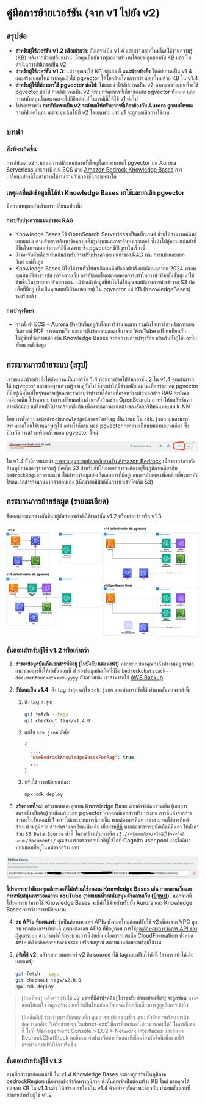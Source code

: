 # คู่มือการย้ายเวอร์ชัน (จาก v1 ไปยัง v2)

## สรุปย่อ

- **สำหรับผู้ใช้เวอร์ชัน v1.2 หรือเก่ากว่า**: อัปเกรดเป็น v1.4 และสร้างบอทใหม่โดยใช้ฐานความรู้ (KB) หลังจากช่วงเปลี่ยนผ่าน เมื่อคุณยืนยันว่าทุกอย่างทำงานได้อย่างถูกต้องกับ KB แล้ว ให้ดำเนินการอัปเกรดเป็น v2
- **สำหรับผู้ใช้เวอร์ชัน v1.3**: แม้ว่าคุณจะใช้ KB อยู่แล้ว ก็ **แนะนำอย่างยิ่ง** ให้อัปเกรดเป็น v1.4 และสร้างบอทใหม่ หากคุณยังใช้ pgvector ให้โยกย้ายโดยการสร้างบอทใหม่ด้วย KB ใน v1.4
- **สำหรับผู้ใช้ที่ต้องการใช้ pgvector ต่อไป**: ไม่แนะนำให้อัปเกรดเป็น v2 หากคุณวางแผนที่จะใช้ pgvector ต่อไป การอัปเกรดเป็น v2 จะลบทรัพยากรที่เกี่ยวข้องกับ pgvector ทั้งหมด และการสนับสนุนในอนาคตจะไม่มีอีกต่อไป ในกรณีนี้ให้ใช้ v1 ต่อไป
- โปรดทราบว่า **การอัปเกรดเป็น v2 จะส่งผลให้ทรัพยากรที่เกี่ยวข้องกับ Aurora ถูกลบทั้งหมด** การอัปเดตในอนาคตจะมุ่งเน้นไปที่ v2 โดยเฉพาะ และ v1 จะถูกยกเลิกการใช้งาน

## บทนำ

### สิ่งที่จะเกิดขึ้น

การอัปเดต v2 นำเสนอการเปลี่ยนแปลงครั้งใหญ่โดยการแทนที่ pgvector บน Aurora Serverless และการฝังบน ECS ด้วย [Amazon Bedrock Knowledge Bases](https://docs.aws.amazon.com/bedrock/latest/userguide/knowledge-base.html) การเปลี่ยนแปลงนี้ไม่สามารถใช้งานร่วมกับเวอร์ชันก่อนหน้าได้

### เหตุผลที่คลังข้อมูลนี้ได้นำ Knowledge Bases มาใช้และยกเลิก pgvector

มีหลายเหตุผลสำหรับการเปลี่ยนแปลงนี้:

#### การปรับปรุงความแม่นยำของ RAG

- Knowledge Bases ใช้ OpenSearch Serverless เป็นแบ็กเอนด์ ช่วยให้สามารถค้นหาแบบผสมผสานด้วยการค้นหาข้อความเต็มรูปแบบและการค้นหาเวกเตอร์ ซึ่งนำไปสู่ความแม่นยำที่ดีขึ้นในการตอบคำถามที่มีชื่อเฉพาะ ซึ่ง pgvector มีปัญหาในเรื่องนี้
- ยังรองรับตัวเลือกเพิ่มเติมสำหรับการปรับปรุงความแม่นยำของ RAG เช่น การแบ่งและแยกวิเคราะห์ขั้นสูง
- Knowledge Bases มีให้ใช้งานทั่วไปมาเกือบหนึ่งปีแล้วนับตั้งแต่เดือนตุลาคม 2024 พร้อมคุณสมบัติต่างๆ เช่น การคลานเว็บ การอัปเดตในอนาคตคาดว่าจะทำให้การนำฟังก์ชันขั้นสูงมาใช้ง่ายขึ้นในระยะยาว ตัวอย่างเช่น แม้ว่าคลังข้อมูลนี้ยังไม่ได้ใช้คุณสมบัติเช่นการนำเข้าจาก S3 บัคเก็ตที่มีอยู่ (ซึ่งเป็นคุณสมบัติที่ร้องขอบ่อย) ใน pgvector แต่ KB (KnowledgeBases) รองรับแล้ว

#### การบำรุงรักษา

- การตั้งค่า ECS + Aurora ปัจจุบันขึ้นอยู่กับไลบรารีจำนวนมาก รวมถึงไลบรารีสำหรับการแยกวิเคราะห์ PDF การคลานเว็บ และการดึงข้อความถอดเสียงจาก YouTube เปรียบเทียบกับโซลูชันที่จัดการแล้ว เช่น Knowledge Bases จะลดภาระการบำรุงรักษาสำหรับทั้งผู้ใช้และทีมพัฒนาคลังข้อมูล

## กระบวนการย้ายระบบ (สรุป)

เราขอแนะนำอย่างยิ่งให้อัพเกรดเป็นเวอร์ชัน 1.4 ก่อนการย้ายไปยังเวอร์ชัน 2 ใน v1.4 คุณสามารถใช้ pgvector และบอตฐานความรู้ควบคู่กันไป ซึ่งจะทำให้มีช่วงเปลี่ยนผ่านเพื่อสร้างบอต pgvector ที่มีอยู่เดิมใหม่ในฐานความรู้และตรวจสอบว่าทำงานได้ตามที่คาดหวัง แม้ว่าเอกสาร RAG จะยังคงเหมือนเดิม โปรดทราบว่าการเปลี่ยนแปลงส่วนหลังบ้านของ OpenSearch อาจทำให้ผลลัพธ์แตกต่างเล็กน้อย แต่โดยทั่วไปจะคล้ายคลึงกัน เนื่องจากความแตกต่างของอัลกอริทึมค้นหาแบบ k-NN

โดยการตั้งค่า `useBedrockKnowledgeBasesForRag` เป็น true ใน `cdk.json` คุณสามารถสร้างบอตโดยใช้ฐานความรู้ได้ อย่างไรก็ตาม บอต pgvector จะกลายเป็นแบบอ่านอย่างเดียว ซึ่งป้องกันการสร้างหรือแก้ไขบอต pgvector ใหม่

![](../imgs/v1_to_v2_readonly_bot.png)

ใน v1.4 ยังมีการแนะนำ [การควบคุมความปลอดภัยสำหรับ Amazon Bedrock](https://aws.amazon.com/jp/bedrock/guardrails/) เนื่องจากข้อจำกัดด้านภูมิภาคของฐานความรู้ บัคเก็ต S3 สำหรับอัปโหลดเอกสารจะต้องอยู่ในภูมิภาคเดียวกับ `bedrockRegion` เราแนะนำให้สำรองข้อมูลบัคเก็ตเอกสารที่มีอยู่ก่อนการอัปเดต เพื่อหลีกเลี่ยงการอัปโหลดเอกสารจำนวนมากด้วยตนเอง (เนื่องจากมีฟังก์ชันการนำเข้าบัคเก็ต S3)

## กระบวนการย้ายข้อมูล (รายละเอียด)

ขั้นตอนจะแตกต่างกันขึ้นอยู่กับว่าคุณกำลังใช้เวอร์ชัน v1.2 หรือเก่ากว่า หรือ v1.3

![](../imgs/v1_to_v2_arch.png)

### ขั้นตอนสำหรับผู้ใช้ v1.2 หรือเก่ากว่า

1. **สำรองข้อมูลบัคเก็ตเอกสารที่มีอยู่ (ไม่บังคับ แต่แนะนำ)** หากระบบของคุณกำลังทำงานอยู่ เราขอแนะนำอย่างยิ่งให้ทำขั้นตอนนี้ สำรองข้อมูลบัคเก็ตที่มีชื่อ `bedrockchatstack-documentbucketxxxx-yyyy` ตัวอย่างเช่น เราสามารถใช้ [AWS Backup](https://docs.aws.amazon.com/aws-backup/latest/devguide/s3-backups.html)

2. **อัปเดตเป็น v1.4**: ดึง tag ล่าสุด แก้ไข `cdk.json` และทำการปรับใช้ ทำตามขั้นตอนเหล่านี้:

   1. ดึง tag ล่าสุด:
      ```bash
      git fetch --tags
      git checkout tags/v1.4.0
      ```
   2. แก้ไข `cdk.json` ดังนี้:
      ```json
      {
        ...,
        "useBedrockKnowledgeBasesForRag": true,
        ...
      }
      ```
   3. ปรับใช้การเปลี่ยนแปลง:
      ```bash
      npx cdk deploy
      ```

3. **สร้างบอทใหม่**: สร้างบอทของคุณบน Knowledge Base ด้วยคำจำกัดความเดิม (เอกสาร ขนาดชัง เป็นต้น) เหมือนกับบอท pgvector หากคุณมีเอกสารปริมาณมาก การคืนค่าจากการสำรองในขั้นตอนที่ 1 จะทำให้กระบวนการนี้ง่ายขึ้น หากต้องการคืนค่า เราสามารถใช้การคืนค่าสำเนาข้ามภูมิภาค สำหรับรายละเอียดเพิ่มเติม เยี่ยมชม[ที่นี่](https://docs.aws.amazon.com/aws-backup/latest/devguide/restoring-s3.html) หากต้องการระบุบัคเก็ตที่คืนค่า ให้ตั้งค่าส่วน `S3 Data Source` ดังนี้ โครงสร้างเส้นทางคือ `s3://<ชื่อบัคเก็ต>/<ไอดีผู้ใช้>/<ไอดีบอท>/documents/` คุณสามารถตรวจสอบไอดีผู้ใช้ได้ที่ Cognito user pool และไอดีบอทบนแถบที่อยู่ในหน้าจอสร้างบอท

![](../imgs/v1_to_v2_KB_s3_source.png)

**โปรดทราบว่ามีบางคุณลักษณะที่ไม่พร้อมใช้งานบน Knowledge Bases เช่น การคลานเว็บและการสนับสนุนการถอดความ YouTube (วางแผนที่จะสนับสนุนตัวคลานเว็บ ([ปัญหา](https://github.com/aws-samples/bedrock-chat/issues/557))).** นอกจากนี้ โปรดทราบว่าการใช้ Knowledge Bases จะมีค่าใช้จ่ายสำหรับทั้ง Aurora และ Knowledge Bases ระหว่างการเปลี่ยนผ่าน

4. **ลบ APIs ที่เผยแพร่**: จำเป็นต้องเผยแพร่ APIs ทั้งหมดใหม่ก่อนปรับใช้ v2 เนื่องจาก VPC ถูกลบ หากต้องการทำเช่นนี้ คุณจะต้องลบ APIs ที่มีอยู่ก่อน การใช้[คุณลักษณะการจัดการ API ของผู้ดูแลระบบ](../ADMINISTRATOR_th-TH.md) สามารถทำให้กระบวนการนี้ง่ายขึ้น เมื่อการลบสแต็ค CloudFormation ทั้งหมด `APIPublishmentStackXXXX` เสร็จสมบูรณ์ สภาพแวดล้อมจะพร้อมใช้งาน

5. **ปรับใช้ v2**: หลังจากการเผยแพร่ v2 ดึง source ที่มี tag และปรับใช้ดังนี้ (สามารถทำได้เมื่อเผยแพร่):
   ```bash
   git fetch --tags
   git checkout tags/v2.0.0
   npx cdk deploy
   ```

> [!คำเตือน]
> หลังจากปรับใช้ v2 **บอทที่มีคำนำหน้า [ไม่รองรับ อ่านอย่างเดียว] จะถูกซ่อน** ตรวจสอบให้แน่ใจว่าคุณสร้างบอทที่จำเป็นใหม่ก่อนอัพเกรดเพื่อหลีกเลี่ยงการสูญเสียการเข้าถึง

> [!เคล็ดลับ]
> ระหว่างการอัปเดตสแต็ก คุณอาจพบข้อความซ้ำๆ เช่น: ตัวจัดการทรัพยากรส่งข้อความกลับ: "เครือข่ายย่อย 'subnet-xxx' มีการพึ่งพาและไม่สามารถลบได้" ในกรณีเช่นนี้ ไปที่ Management Console > EC2 > Network Interfaces และค้นหา BedrockChatStack ลบอินเทอร์เฟซเครือข่ายที่แสดงที่เชื่อมโยงกับชื่อนี้เพื่อช่วยให้กระบวนการปรับใช้ราบรื่นขึ้น

### ขั้นตอนสำหรับผู้ใช้ v1.3

ตามที่กล่าวมาก่อนหน้านี้ ใน v1.4 Knowledge Bases จะต้องถูกสร้างในภูมิภาค bedrockRegion เนื่องจากข้อจำกัดทางภูมิภาค ดังนั้นคุณจำเป็นต้องสร้าง KB ใหม่ หากคุณได้ทดสอบ KB ใน v1.3 แล้ว ให้สร้างบอทใหม่ใน v1.4 ด้วยคำจำกัดความเดียวกัน ทำตามขั้นตอนที่อธิบายสำหรับผู้ใช้ v1.2